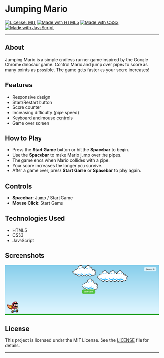 
# Jumping Mario

[![License: MIT](https://img.shields.io/badge/License-MIT-green.svg)](LICENSE)
[![Made with HTML5](https://img.shields.io/badge/HTML5-%23E34F26.svg?&logo=html5&logoColor=white)](https://developer.mozilla.org/en-US/docs/Web/Guide/HTML/HTML5)
[![Made with CSS3](https://img.shields.io/badge/CSS3-%231572B6.svg?&logo=css3&logoColor=white)](https://developer.mozilla.org/en-US/docs/Web/CSS)
[![Made with JavaScript](https://img.shields.io/badge/JavaScript-%23F7DF1E.svg?&logo=javascript&logoColor=black)](https://developer.mozilla.org/en-US/docs/Web/JavaScript)

---

## About

Jumping Mario is a simple endless runner game inspired by the Google Chrome dinosaur game. Control Mario and jump over pipes to score as many points as possible. The game gets faster as your score increases!

## Features
- Responsive design
- Start/Restart button
- Score counter
- Increasing difficulty (pipe speed)
- Keyboard and mouse controls
- Game over screen

## How to Play
- Press the **Start Game** button or hit the **Spacebar** to begin.
- Use the **Spacebar** to make Mario jump over the pipes.
- The game ends when Mario collides with a pipe.
- Your score increases the longer you survive.
- After a game over, press **Start Game** or **Spacebar** to play again.

## Controls
- **Spacebar**: Jump / Start Game
- **Mouse Click**: Start Game

## Technologies Used
- HTML5
- CSS3
- JavaScript

## Screenshots

![In Game](./images/screen_in_game.png)

## License

This project is licensed under the MIT License. See the [LICENSE](LICENSE) file for details.

---

